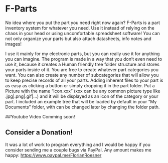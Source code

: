 # F-Parts
No idea where you put the part you need right now again? F-Parts is a part inventory system for whatever you need. Use it instead of relying on the chaos in your head or using uncomfortable spreadsheet software! You can not only organize your parts but also attach datasheets, info notes and images!

I use it mainly for my electronic parts, but you can really use it for anything you can imagine. The program is made in a way that you don’t even need to use it, because it creates a Human friendly tree folder structure and stores your parts inside of it. You are free to create whatever part categories you want. You can also create any number of subcategories that will allow you to keep precise records of all your parts. 
Adding inherent files to your part is as easy as clicking a button or simply dropping it in the part folder. Put a Picture with the name “icon.xxx” (xxx can be any common picture type like .jpg|.png|.gif|...) and it will be displayed as an icon of the category or your part. I included an example tree that will be loaded by default in your “My Documents” folder, with can be changed later by changing the folder path.


##Youtube Video
Comming soon!

## Consider a Donation!
It was a lot of work to program everything and I would be happy if you consider sending me a couple bugs via PayPal. Any amount makes me happy:
https://www.paypal.me/FlorianRoesner
